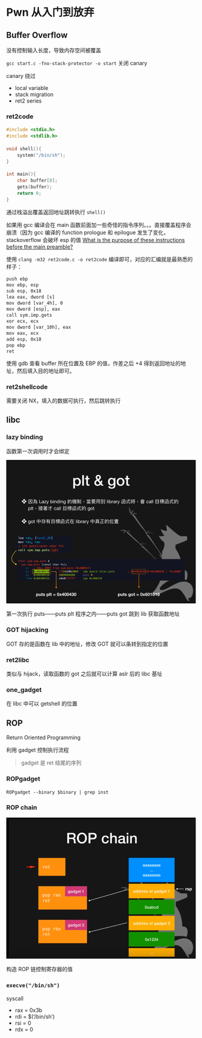 # Pwn 从入门到放弃

## Buffer Overflow

没有控制输入长度，导致内存空间被覆盖

`gcc start.c -fno-stack-protector -o start` 关闭 canary

 canary 绕过

- local variable 
- stack migration
- ret2 series

### ret2code

```c
#include <stdio.h>
#include <stdlib.h>

void shell(){
    system("/bin/sh");
}

int main(){
    char buffer[8];
    gets(buffer);
    return 0;
}
```

通过栈溢出覆盖返回地址跳转执行 `shell()`

如果用 gcc 编译会在 main 函数前面加一些奇怪的指令序列。。。直接覆盖程序会崩溃（因为 gcc 编译的 function prologue 和 epilogue 发生了变化，stackoverflow 会破坏 esp 的值 [What is the purpose of these instructions before the main preamble?](https://reverseengineering.stackexchange.com/questions/15173/what-is-the-purpose-of-these-instructions-before-the-main-preamble)

使用 `clang -m32 ret2code.c -o ret2code` 编译即可，对应的汇编就是最熟悉的样子：

```assembly
push ebp
mov ebp, esp
sub esp, 0x18
lea eax, dword [s]
mov dword [var_4h], 0
mov dword [esp], eax
call sym.imp.gets
xor ecx, ecx
mov dword [var_10h], eax
mov eax, ecx
add esp, 0x18
pop ebp
ret
```

使用 gdb 查看 buffer 所在位置及 EBP 的值，作差之后 +4 得到返回地址的地址，然后填入目的地址即可。

### ret2shellcode

需要关闭 NX，填入的数据可执行，然后跳转执行

## libc

### lazy binding

函数第一次调用时才会绑定

<img src="image-20200718172533568.png" alt="image-20200718172533568" style="zoom:75%;" />

第一次执行 puts——puts plt 程序之内——puts got 跳到 lib 获取函数地址

### GOT hijacking

GOT 存的是函数在 lib 中的地址，修改 GOT 就可以条转到指定的位置

### ret2libc

类似与 hijack，读取函数的 got 之后就可以计算 aslr 后的 libc 基址

### one_gadget

在 libc 中可以 getshell 的位置

## ROP

 Return Oriented Programming

利用 gadget 控制执行流程

> gadget 是 ret 结尾的序列

### ROPgadget

`ROPgadget --binary $binary | grep inst`

### ROP chain

<img src="image-20200719082552455.png" alt="image-20200719082552455" style="zoom:80%;" />

构造 ROP 链控制寄存器的值

### `execve("/bin/sh")`

syscall

- rax = 0x3b
- rdi = \$(‘/bin/sh’)
- rsi = 0
- rdx = 0

